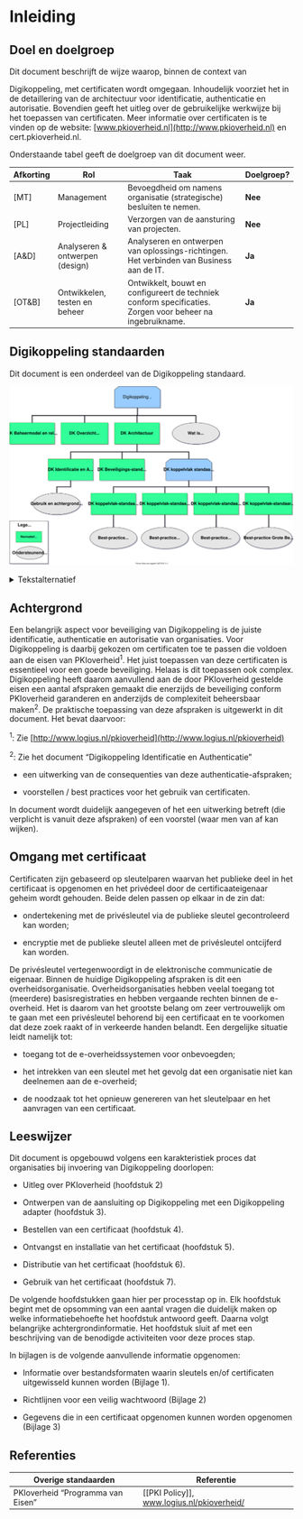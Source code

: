 # Inleiding

## Doel en doelgroep

Dit document beschrijft de wijze waarop, binnen de context van

Digikoppeling, met certificaten wordt omgegaan. Inhoudelijk voorziet het in de detaillering van de architectuur voor identificatie, authenticatie en autorisatie. Bovendien geeft het uitleg over de gebruikelijke werkwijze bij het toepassen van certificaten. Meer informatie over certificaten is te vinden op de website: [www.pkioverheid.nl](http://www.pkioverheid.nl) en cert.pkioverheid.nl.

Onderstaande tabel geeft de doelgroep van dit document weer.

| Afkorting | Rol | Taak| Doelgroep? |
|---|---|---|---|
| [MT]   | Management   | Bevoegdheid om namens organisatie (strategische) besluiten te nemen.   | **Nee**   |
| [PL]   | Projectleiding   | Verzorgen van de aansturing van projecten.   | **Nee**   |
| [A&D]   | Analyseren & ontwerpen (design) | Analyseren en ontwerpen van oplossings-richtingen. Het verbinden van Business aan de IT.   | **Ja**   |
| [OT&B]   | Ontwikkelen, testen en beheer   | Ontwikkelt, bouwt en configureert de techniek conform specificaties. Zorgen voor beheer na ingebruikname.  | **Ja**   |

## Digikoppeling standaarden

Dit document is een onderdeel van de Digikoppeling standaard.

![Overzicht van de onderdelen van de Digikoppeling Standaard, de standaard is onderverdeeld in normatieve en ondersteunende onderdelen](media/DK_Specificatie_structuur.svg "Opbouw documentatie Digikoppeling")


<details>
    <summary> Tekstalternatief </summary>
<ul>
	<li>Digikoppeling Standaard
		<ul>
			<li> <a href="https://publicatie.centrumvoorstandaarden.nl/dk/beheer/">DK Beheermodel en releasebeleid</a>* </li>
			<li> <a href="https://publicatie.centrumvoorstandaarden.nl/dk/actueel/">DK Overzicht Actuele Documentatie en Compliance</a>* </li>
			<li> <a href="https://publicatie.centrumvoorstandaarden.nl/dk/architectuur">DK Architectuur</a>*
				<ul>
					<li> <a href="https://publicatie.centrumvoorstandaarden.nl/dk/idauth/">DK Identificatie en Authenticatie</a>*
						<ul>
							<li><i> <a href="https://publicatie.centrumvoorstandaarden.nl/dk/gbachtcert/">Digikoppeling Gebruik en Achtergronden Certificaten</a></i>† </li>
						</ul>
					</li>
					<li> <a href="https://publicatie.centrumvoorstandaarden.nl/dk/beveilig/">DK Beveiligingsstandaarden en voorschriften</a>* </li>
					<li>Koppelvlakstandaarden
						<ul>
							<li> <a href="https://publicatie.centrumvoorstandaarden.nl/dk/wus/">DK Koppelvlakstandaard WUS</a>*
								<ul>
									<li><i><a href="https://publicatie.centrumvoorstandaarden.nl/dk/bpwus">Best-practice WUS</a></i>† </li>
								</ul>
							</li>
							<li> <a href="https://publicatie.centrumvoorstandaarden.nl/dk/ebms/">DK Koppelvlakstandaard ebMS2</a>*
								<ul>
									<li> <i><a href="https://publicatie.centrumvoorstandaarden.nl/dk/bpebms">Best-practice ebMS2</a></i>† </li>
								</ul>
							</li>
							<li> <a href="https://publicatie.centrumvoorstandaarden.nl/dk/restapi/">DK Koppelvlakstandaard REST API</a>*
								<ul>
									<li> <i><a href="https://publicatie.centrumvoorstandaarden.nl/dk/restapi">Best-practice REST API</a></i>†</li>
								</ul>
							</li>
							<li> <a href="https://publicatie.centrumvoorstandaarden.nl/dk/gb/">DK Koppelvlakstandaard Grote Berichten</a>*
								<ul>
									<li> <i><a href="https://publicatie.centrumvoorstandaarden.nl/dk/bpgb">Best-practice Grote Berichten</a></i>†</li>
								</ul>
							</li>
						</ul>
					</li>
				</ul>
			</li>
			<li>
    <i><a href="https://publicatie.centrumvoorstandaarden.nl/dk/watisdk/">Wat is Digikoppeling</a></i>†
  </li>
		</ul>
	</li>
</ul>
<p>* Normatief document</p>
<p>† Ondersteunend document</p>
</details>


## Achtergrond

Een belangrijk aspect voor beveiliging van Digikoppeling is de juiste identificatie, authenticatie en autorisatie van organisaties. Voor Digikoppeling is daarbij gekozen om certificaten toe te passen die voldoen aan de eisen van PKIoverheid<sup>1</sup>. Het juist toepassen van deze certificaten is essentieel voor een goede beveiliging. Helaas is dit toepassen ook complex. Digikoppeling heeft daarom aanvullend aan de door PKIoverheid gestelde eisen een aantal afspraken gemaakt die enerzijds de beveiliging conform PKIoverheid garanderen en anderzijds de complexiteit beheersbaar maken<sup>2</sup>. De praktische toepassing van deze afspraken is uitgewerkt in dit document. Het bevat daarvoor:

<sup>1</sup>: Zie [http://www.logius.nl/pkioverheid](http://www.logius.nl/pkioverheid)

<sup>2</sup>: Zie het document “Digikoppeling Identificatie en Authenticatie”

- een uitwerking van de consequenties van deze authenticatie-afspraken;

- voorstellen / best practices voor het gebruik van certificaten.

In document wordt duidelijk aangegeven of het een uitwerking betreft (die verplicht is vanuit deze afspraken) of een voorstel (waar men van af kan wijken).

## Omgang met certificaat

Certificaten zijn gebaseerd op sleutelparen waarvan het publieke deel in het certificaat is opgenomen en het privédeel door de certificaateigenaar geheim wordt gehouden. Beide delen passen op elkaar in de zin dat:

- ondertekening met de privésleutel via de publieke sleutel gecontroleerd kan worden;

- encryptie met de publieke sleutel alleen met de privésleutel ontcijferd kan worden.

De privésleutel vertegenwoordigt in de elektronische communicatie de eigenaar. Binnen de huidige Digikoppeling afspraken is dit een overheidsorganisatie. Overheidsorganisaties hebben veelal toegang tot (meerdere) basisregistraties en hebben vergaande rechten binnen de e-overheid. Het is daarom van het grootste belang om zeer vertrouwelijk om te gaan met een privésleutel behorend bij een certificaat en te voorkomen dat deze zoek raakt of in verkeerde handen belandt. Een dergelijke situatie leidt namelijk tot:

- toegang tot de e-overheidssystemen voor onbevoegden;

- het intrekken van een sleutel met het gevolg dat een organisatie niet kan deelnemen aan de e-overheid;

- de noodzaak tot het opnieuw genereren van het sleutelpaar en het aanvragen van een certificaat.

## Leeswijzer

Dit document is opgebouwd volgens een karakteristiek proces dat organisaties bij invoering van Digikoppeling doorlopen:

- Uitleg over PKIoverheid (hoofdstuk 2)

- Ontwerpen van de aansluiting op Digikoppeling met een Digikoppeling adapter (hoofdstuk 3).

- Bestellen van een certificaat (hoofdstuk 4).

- Ontvangst en installatie van het certificaat (hoofdstuk 5).

- Distributie van het certificaat (hoofdstuk 6).

- Gebruik van het certificaat (hoofdstuk 7).

De volgende hoofdstukken gaan hier per processtap op in. Elk hoofdstuk begint met de opsomming van een aantal vragen die duidelijk maken op welke informatiebehoefte het hoofdstuk antwoord geeft. Daarna volgt belangrijke achtergrondinformatie. Het hoofdstuk sluit af met een beschrijving van de benodigde activiteiten voor deze proces stap.

In bijlagen is de volgende aanvullende informatie opgenomen:

- Informatie over bestandsformaten waarin sleutels en/of certificaten uitgewisseld kunnen worden (Bijlage 1).

- Richtlijnen voor een veilig wachtwoord (Bijlage 2)

- Gegevens die in een certificaat opgenomen kunnen worden opgenomen (Bijlage 3)

## Referenties

| **Overige standaarden**   | **Referentie**   |
|---|---|
| PKIoverheid “Programma van Eisen” | [[PKI Policy]], www.logius.nl/pkioverheid/ |

